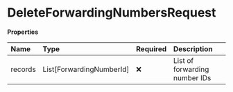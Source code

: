 # DeleteForwardingNumbersRequest

**Properties**

| Name    | Type                     | Required | Description                   |
| :------ | :----------------------- | :------- | :---------------------------- |
| records | List[ForwardingNumberId] | ❌       | List of forwarding number IDs |

<!-- This file was generated by liblab | https://liblab.com/ -->

